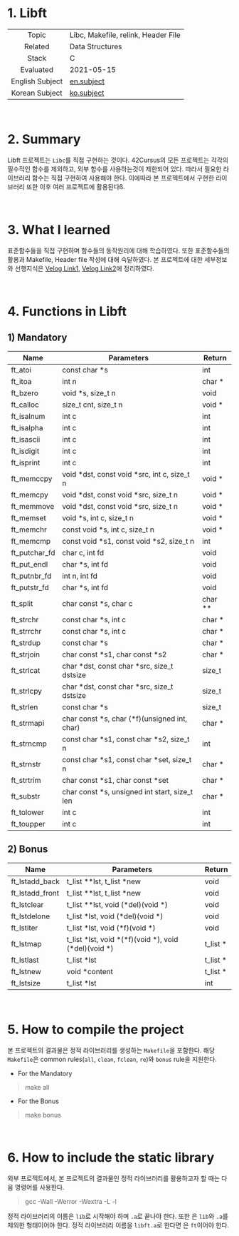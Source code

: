 # 1. Libft

|  |  |
| :-: | - |
| Topic | Libc, Makefile, relink, Header File |
| Related | Data Structures |
| Stack | C |
| Evaluated | 2021-05-15 |
| English Subject | [en.subject](https://github.com/24siefil/42SEOUL-42cursus/blob/main/00-Libft/subject.pdf) |
| Korean Subject | [ko.subject](https://github.com/24siefil/42SEOUL-42cursus/blob/main/00-Libft/libft.ko.md) |

<br/>

# 2. Summary

Libft 프로젝트는 `Libc`를 직접 구현하는 것이다. 42Cursus의 모든 프로젝트는 각각의 필수적인 함수를 제외하고, 외부 함수를 사용하는것이 제한되어 있다. 따라서 필요한 라이브러리 함수는 직접 구현하여 사용해야 한다. 이에따라 본 프로젝트에서 구현한 라이브러리 또한 이후 여러 프로젝트에 활용된다ß.

<br/>

# 3. What I learned

표준함수들을 직접 구현하며 함수들의 동작원리에 대해 학습하였다. 또한 표준함수들의 활용과 Makefile, Header file 작성에 대해 숙달하였다. 본 프로젝트에 대한 세부정보와 선행지식은 [Velog Link1](https://velog.io/@24siefil/Libft-Libc), [Velog Link2](https://velog.io/@24siefil/Libft-Makefile-Header-File)에 정리하였다.

<br/>

# 4. Functions in Libft

## 1) Mandatory

| Name | Parameters| Return |
| - | - | - |
| ft_atoi | const char *s| int |
| ft_itoa | int n | char * |
| ft_bzero | void *s, size_t n | void |
| ft_calloc | size_t cnt, size_t n | void *|
| ft_isalnum | int c | int |
| ft_isalpha | int c | int |
| ft_isascii | int c | int |
| ft_isdigit | int c | int |
| ft_isprint | int c | int |
| ft_memccpy | void *dst, const void *src, int c, size_t n | void * |
| ft_memcpy | void *dst, const void *src, size_t n | void * |
| ft_memmove | void *dst, const void *src, size_t n | void * |
| ft_memset | void *s, int c, size_t n | void * |
| ft_memchr | const void *s, int c, size_t n | void * |
| ft_memcmp | const void *s1, const void *s2, size_t n | int |
| ft_putchar_fd | char c, int fd | void |
| ft_put_endl | char *s, int fd | void |
| ft_putnbr_fd | int n, int fd | void |
| ft_putstr_fd | char *s, int fd | void |
| ft_split | char const *s, char c | char ** |
| ft_strchr | const char *s, int c | char * |
| ft_strrchr | const char *s, int c | char * |
| ft_strdup | const char *s | char * |
| ft_strjoin | char const *s1, char const *s2 | char * |
| ft_strlcat |  char *dst, const char *src, size_t dstsize | size_t |
| ft_strlcpy | char *dst, const  char *src, size_t dstsize | size_t |
| ft_strlen | const char *s | size_t |
| ft_strmapi | char const *s, char (*f)(unsigned int, char) | char * |
| ft_strncmp | const char *s1, const char *s2, size_t n | int |
| ft_strnstr | const char *s1, const char *set, size_t n | char * |
| ft_strtrim | char const *s1, char const *set | char * |
| ft_substr | char const *s, unsigned int start, size_t len | char * |
| ft_tolower | int c | int |
| ft_toupper | int c | int |

## 2) Bonus

| Name | Parameters | Return |
| - | - | - |
| ft_lstadd_back | t_list **lst, t_list *new | void |
| ft_lstadd_front | t_list **lst, t_list *new | void |
| ft_lstclear | t_list **lst, void (*del)(void *) | void |
| ft_lstdelone | t_list *lst, void (*del)(void *) | void |
| ft_lstiter | t_list *lst, void  (*f)(void *) | void |
| ft_lstmap | t_list *lst, void *(*f)(void *), void (*del)(void *) | t_list * |
| ft_lstlast | t_list *lst| t_list * |
| ft_lstnew | void *content | t_list * |
| ft_lstsize | t_list *lst | int |

<br/>

# 5. How to compile the project

본 프로젝트의 결과물은 정적 라이브러리를 생성하는 `Makefile`을 포함한다. 해당 `Makefile`은 common rules(`all`, `clean`, `fclean`, `re`)와 `bonus` rule을 지원한다.
* For the Mandatory
> make all
* For the Bonus
> make bonus

<br/>

# 6. How to include the static library

외부 프로젝트에서, 본 프로젝트의 결과물인 정적 라이브러리를 활용하고자 할 때는 다음 명령어를 사용한다.

> gcc -Wall -Werror -Wextra -L <directory-name> -l <library-name>

정적 라이브러리의 이름은  `lib`로 시작해야 하며  `.a`로 끝나야 한다. 또한 <library-name>은  `lib`와  `.a`를 제외한 형태이어야 한다. 정적 라이브러리 이름을  `libft.a`로 한다면 <library-name>은  `ft`이어야 한다.
